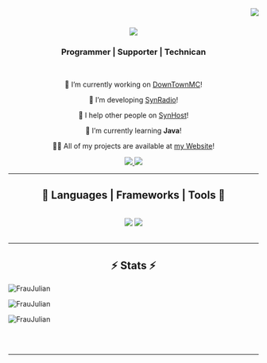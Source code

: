 <img align="right" src="https://visitor-badge.laobi.icu/badge?page_id=fraujulian.fraujulian" />

<h1 align="center">
    <img src="https://readme-typing-svg.herokuapp.com/?font=Righteous&size=35&center=true&vCenter=true&width=500&height=70&duration=6000&lines=Hi+there!+👋;+I'm+Julian+Lechner+|+FrauJulian;" />
</h1>

<h3 align="center">Programmer | Supporter | Technican</h3>

<br/>

<div align="center">
 
🔭 I’m currently working on [DownTownMC](https://DownTownMC.de/)!

👯 I’m developing [SynRadio](https://SynRadio.de/)!

🤝 I help other people on [SynHost](https://SynHost.de/)!

🌱 I’m currently learning **Java**!

👨‍💻 All of my projects are available at [my Website](https://FrauJulian.xyz/)!

 </div>
 
<div align="center"> 
  <a href="mailto:fraujulian@lechner.top">
    <img src="https://img.shields.io/badge/mail-333333?style=for-the-badge&logo=gmail&logoColor=red" />
  </a>
  <a href="https://fraujulian.xyz/" target="_blank">
     <img src="https://img.shields.io/badge/Portfolio-FF5722?style=for-the-badge&logo=todoist&logoColor=white" target="_blank" />
  </a>
</div>

 <hr/>
 
<h2 align="center">🧰 Languages | Frameworks | Tools 🧰</h2>
<br/>
<div align="center">
    <img src="https://skillicons.dev/icons?i=stackoverflow,github,git,vscode,idea,docker,dotnet,linux,jenkins,raspberrypi,cloudflare,discord" />
    <img src="https://skillicons.dev/icons?i=java,arduino,php,html,css,javascript,nodejs,typescript,express,mongodb,mysql" /><br>
</div>

<br/>
<hr/>

<h2 align="center">⚡ Stats ⚡</h2>

<p><img align="center" src="https://github-readme-stats.vercel.app/api/top-langs?username=fraujulian&show_icons=true&locale=en&layout=compact&theme=tokyonight" alt="FrauJulian" /></p>

<p><img align="center" src="https://github-readme-stats.vercel.app/api?username=fraujulian&show_icons=true&locale=en&theme=tokyonight" alt="FrauJulian" /></p>

<p><img align="center" src="https://github-readme-streak-stats.herokuapp.com/?user=fraujulian&&theme=tokyonight" alt="FrauJulian" /></p>

<br/><br/>

<hr/>

<br/>
